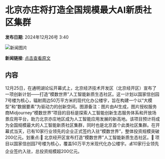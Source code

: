 # 北京亦庄将打造全国规模最大AI新质社区集群

**发布日期**: 2024年12月26号 3:40

![新闻图片](https://pic.chinaz.com/picmap/201811151621145091_60.jpg)

**新闻链接**: [点击查看原文](https://www.aibase.com/zh/news/14275)

## 内容

12月25日，在通明湖论坛开幕式上，北京经济技术开发区（北京经开区）宣布了一项创新计划——打造“模数世界”人工智能新质生态社区。这一计划以国家信创园7号楼为核心，辐射周边50万平方米的现代化办公楼宇，旨在构建一个以“大模型”和“数据要素”为驱动力的创新空间。图源备注：图片由AI生成，图片授权服务商Midjourney“模数世界”项目的目标是探索人工智能创新生态服务体系和开放场景应用平台，助力北京亦庄地区成为人工智能应用发展的新高地。该项目预计将成为全国规模最大的人工智能新质社区集群，同时也是北京首个此类社区集群。在开幕式当天，已有10家行业领先的企业正式签约入驻“模数世界”，整体投资规模突破200亿元。划重点:🏢 北京经开区宣布打造“模数世界”人工智能新质生态社区。🚀 项目以国家信创园7号楼为核心，覆盖50万平方米现代化办公楼宇。💰10家行业领先企业签约入驻，总投资规模超200亿元。
